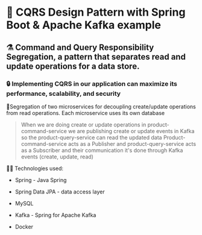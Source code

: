 # 🎏 CQRS Design Pattern with Spring Boot &amp; Apache Kafka example
## ⚗️ Command and Query Responsibility Segregation, a pattern that separates read and update operations for a data store. 
### 🔒 Implementing CQRS in our application can maximize its performance, scalability, and security

🚊Segregation of two microservices for decoupling create/update operations from read operations. Each microservice uses its own database

> When we are doing create or update operations in product-command-service we are publishing create or update events in Kafka so the product-query-service can read the updated data
> Product-command-service acts as a Publisher and product-query-service acts as a Subscriber and their communication it's done through Kafka events (create, update, read)

👨‍💻 Technologies used:
- Spring - Java Spring
* Spring Data JPA - data access layer
+ MySQL
- Kafka - Spring for Apache Kafka
* Docker




